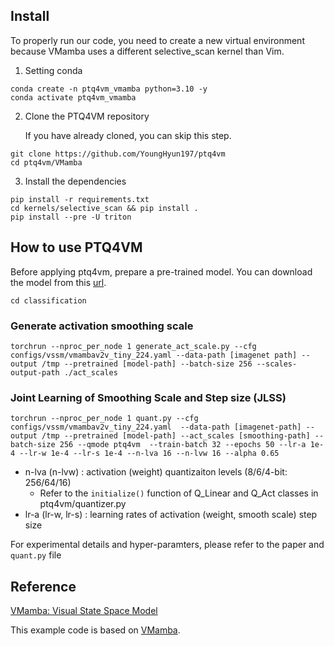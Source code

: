 
## Install
To properly run our code, you need to create a new virtual environment because VMamba uses a different selective_scan kernel than Vim.

1. Setting conda
```
conda create -n ptq4vm_vmamba python=3.10 -y
conda activate ptq4vm_vmamba
```

2. Clone the PTQ4VM repository
  
    If you have already cloned, you can skip this step.
```
git clone https://github.com/YoungHyun197/ptq4vm
cd ptq4vm/VMamba
```

3. Install the dependencies
```
pip install -r requirements.txt
cd kernels/selective_scan && pip install .
pip install --pre -U triton
```

## How to use PTQ4VM
Before applying ptq4vm, prepare a pre-trained model. You can download the model from this [url](https://github.com/MzeroMiko/VMamba).

```
cd classification
```

### Generate activation smoothing scale  
```
torchrun --nproc_per_node 1 generate_act_scale.py --cfg configs/vssm/vmambav2v_tiny_224.yaml --data-path [imagenet path] --output /tmp --pretrained [model-path] --batch-size 256 --scales-output-path ./act_scales
```

### Joint Learning of Smoothing Scale and Step size (JLSS)
```
torchrun --nproc_per_node 1 quant.py --cfg configs/vssm/vmambav2v_tiny_224.yaml  --data-path [imagenet-path] --output /tmp --pretrained [model-path] --act_scales [smoothing-path] --batch-size 256 --qmode ptq4vm  --train-batch 32 --epochs 50 --lr-a 1e-4 --lr-w 1e-4 --lr-s 1e-4 --n-lva 16 --n-lvw 16 --alpha 0.65
```
- n-lva (n-lvw) : activation (weight) quantizaiton levels (8/6/4-bit: 256/64/16)  
  - Refer to the `initialize()` function of Q_Linear and Q_Act classes in ptq4vm/quantizer.py
- lr-a (lr-w, lr-s) : learning rates of activation (weight, smooth scale) step size

For experimental details and hyper-paramters, please refer to the paper and `quant.py` file


## Reference
[VMamba: Visual State Space Model](https://arxiv.org/abs/2401.10166)

This example code is based on [VMamba](https://github.com/MzeroMiko/VMamba).

